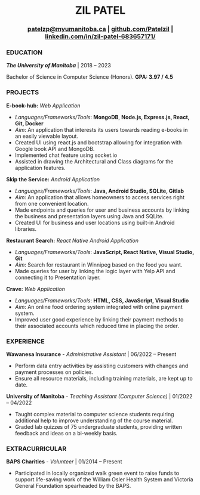 
# <center>ZIL PATEL</center>
### <center>[patelzp@myumanitoba.ca](mailto:patelzp@myumanitoba.ca)  **|**  [github.com/Patelzil](https://github.com/patelzil) **|** [linkedin.com/in/zil-patel-683657171/](https://www.linkedin.com/in/zil-patel-683657171/)</center>


### EDUCATION
**_The University of Manitoba_** | 2018 – 2023

Bachelor of Science in Computer Science (Honors). **GPA: 3.97 / 4.5**

### PROJECTS

**E-book-hub:** _Web Application_

* _Languages/Frameworks/Tools_: **MongoDB**, **Node.js, Express.js, React, Git, Docker**
* _Aim_: An application that interests its users towards reading e-books in an easily viewable layout.  
* Created UI using react.js and bootstrap allowing for integration with Google book API and MongoDB.  
* Implemented chat feature using socket.io
* Assisted in drawing the Architectural and Class diagrams for the application features.

**Skip the Service:** _Android Application_

* _Languages/Frameworks/Tools_: **Java, Android Studio, SQLite, Gitlab**  
* _Aim_: An application that allows homeowners to access services right from one convenient location.
* Made endpoints and queries for user and business accounts by linking the business and presentation layers using Java and SQLite.
* Created UI for business and user locations using built-in Android libraries.

**Restaurant Search:**  _React Native Android Application_

* _Languages/Frameworks/Tools_: **JavaScript, React Native, Visual Studio, Git**  
* _Aim_: Search for restaurant in Winnipeg based on the food you want.  
* Made queries for user by linking the logic layer with Yelp API and connecting it to Presentation layer.

**Crave:** _Web Application_

* _Languages/Frameworks/Tools_: **HTML, CSS, JavaScript, Visual Studio**
* _Aim_: An online food ordering system integrated with online payment system.
* Improved user good experience by linking their payment methods to their associated accounts which reduced time in placing the order.

### EXPERIENCE

**Wawanesa Insurance** - _Administrative Assistant_ | 06/2022 – Present

* Perform data entry activities by assisting customers with changes and payment processes on policies.
* Ensure all resource materials, including training materials, are kept up to date.

**University of Manitoba** - _Teaching Assistant (Computer Science)_ | 01/2022 – 04/2022

* Taught complex material to computer science students requiring additional help to improve understanding of the course material.
* Graded lab quizzes of 75 undergraduate students, providing written feedback and ideas on a bi-weekly basis.

### EXTRACURRICULAR

**BAPS Charities** - _Volunteer_ | 01/2014 – Present

* Participated in locally organized walk green event to raise funds to support life-saving work of the William Osler Health System and Victoria General Foundation spearheaded by the BAPS.